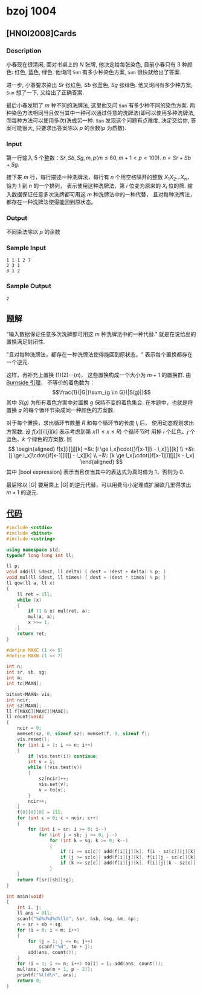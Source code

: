 # bzoj 1004

## [HNOI2008]Cards
### Description

小春现在很清闲,
面对书桌上的 $N$ 张牌,
他决定给每张染色,
目前小春只有 $3$ 种颜色: 红色, 蓝色, 绿色.
他询问 `Sun` 有多少种染色方案,
`Sun` 很快就给出了答案.

进一步, 小春要求染出 $Sr$ 张红色, $Sb$ 张蓝色, $Sg$ 张绿色.
他又询问有多少种方案, `Sun` 想了一下, 又给出了正确答案.

最后小春发明了 $m$ 种不同的洗牌法,
这里他又问 `Sun` 有多少种不同的染色方案.
两种染色方法相同当且仅当其中一种可以通过任意的洗牌法(即可以使用多种洗牌法,而每种方法可以使用多次)洗成另一种.
`Sun` 发现这个问题有点难度,
决定交给你,
答案可能很大, 只要求出答案除以 $p$ 的余数($p$ 为质数).

### Input

第一行输入 $5$ 个整数：$Sr, Sb, Sg, m, p(m \le 60, m+1<p<100)$. $n=Sr+Sb+Sg$.

接下来 $m$ 行，每行描述一种洗牌法，每行有 $n$ 个用空格隔开的整数 $X_1X_2...X_n$，
恰为 $1$ 到 $n$ 的一个排列，
表示使用这种洗牌法，第 $i$ 位变为原来的 $X_i$ 位的牌.
输入数据保证任意多次洗牌都可用这 $m$ 种洗牌法中的一种代替，
且对每种洗牌法，都存在一种洗牌法使得能回到原状态。

### Output

不同染法除以 $p$ 的余数

### Sample Input


    1 1 1 2 7
    2 3 1
    3 1 2

### Sample Output

    2

## 题解

"输入数据保证任意多次洗牌都可用这 $m$ 种洗牌法中的一种代替."
就是在说给出的置换满足封闭性.

"且对每种洗牌法，都存在一种洗牌法使得能回到原状态。"
表示每个置换都存在一个逆元.

这样，再补充上置换 $(1)(2)\cdots(n)$，
这些置换构成一个大小为 $m+1$ 的置换群.
由 [Burnside 引理](/library/math/combinatorics/burnside-polya.md#burnside-引理)，
不等价的着色数为：
$$\frac{1}{|G|}\sum_{g \in G}{|S(g)|}$$
其中 $S(g)$ 为所有着色方案中对置换 $g$ 保持不变的着色集合.
在本题中，也就是将置换 $g$ 的每个循环节染成同一种颜色的方案数.

对于每个置换，求出循环节数量 $R$ 和每个循环节的长度 $l_i$ 后，
使用动态规划求出方案数.
设 $f[x][i][j][k]$ 表示考虑到第 $x(1 \le x \le R)$ 个循环节时
用掉 $i$ 个红色、$j$ 个蓝色、$k$ 个绿色的方案数.
则
$$
\begin{aligned}
f[x][i][j][k] =&\: [i \ge l_x]\cdot{}f[x-1][i - l_x][j][k] \\
   +&\: [j \ge l_x]\cdot{}f[x-1][i][j - l_x][k] \\
   +&\: [k \ge l_x]\cdot{}f[x-1][i][j][k - l_x]
\end{aligned}
$$
其中 $[\text{bool expression}]$ 表示当且仅当其中的表达式为真时值为 $1$，否则为 $0$.

最后除以 $|G|$ 要用乘上 $|G|$ 的逆元代替，可以用费马小定理或扩展欧几里得求出 $m+1$ 的逆元.

## [代码](https://github.com/ac-voyage/bzoj/blob/master/vol-01/1004.cc)
```cpp
#include <cstdio>
#include <bitset>
#include <cstring>

using namespace std;
typedef long long int ll;

ll p;
void add(ll &dest, ll delta) { dest = (dest + delta) % p; }
void mul(ll &dest, ll times) { dest = (dest * times) % p; }
ll qow(ll a, ll x)
{
    ll ret = 1ll;
    while (x)
    {
        if (1 & x) mul(ret, a);
        mul(a, a);
        x >>= 1;
    }
    return ret;
}

#define MAXC (1 << 5)
#define MAXN (1 << 7)

int n;
int sr, sb, sg;
int m;
int to[MAXN];

bitset<MAXN> vis;
int ncir;
int sz[MAXN];
ll f[MAXC][MAXC][MAXC];
ll count(void)
{
    ncir = 0;
    memset(sz, 0, sizeof sz); memset(f, 0, sizeof f);
    vis.reset();
    for (int i = 1; i <= n; i++)
    {
        if (vis.test(i)) continue;
        int v = i;
        while (!vis.test(v))
        {
            sz[ncir]++;
            vis.set(v);
            v = to[v];
        }
        ncir++;
    }
    f[0][0][0] = 1ll;
    for (int c = 0; c < ncir; c++)
    {
        for (int i = sr; i >= 0; i--)
            for (int j = sb; j >= 0; j--)
                for (int k = sg; k >= 0; k--)
                {
                    if (i >= sz[c]) add(f[i][j][k], f[i - sz[c]][j][k]);
                    if (j >= sz[c]) add(f[i][j][k], f[i][j - sz[c]][k]);
                    if (k >= sz[c]) add(f[i][j][k], f[i][j][k - sz[c]]);
                }
    }
    return f[sr][sb][sg];
}

int main(void)
{
    int i, j;
    ll ans = 0ll;
    scanf("%d%d%d%d%lld", &sr, &sb, &sg, &m, &p);
    n = sr + sb + sg;
    for (i = 0; i < m; i++)
    {
        for (j = 1; j <= n; j++)
            scanf("%d", to + j);
        add(ans, count());
    }
    for (i = 1; i <= n; i++) to[i] = i; add(ans, count());
    mul(ans, qow(m + 1, p - 2));
    printf("%lld\n", ans);
    return 0;
}
```

